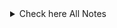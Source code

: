 

<details style="margin-left: 33px">
<summary>Check here All Notes</summary>

 - [What is a Service Mesh](./70DaysExercises/01-Let's%20break%20down%20a%20Service%20Mesh.md)
 - [Install and Test a Service Mesh](./70DaysExercises/02-Install%20and%20Test%20a%20Service%20Mesh.md)
 - [Comparing Different Service Meshes](./70DaysExercises/03-Comparing%20Different%20Service%20Meshes.md)
 - [Traffic Engineering Basics](./70DaysExercises/04-Traffic%20Engineering%20Basics.md)
 - [Observability in your Mesh](./70DaysExercises/05-Observability%20in%20your%20Mesh.md)
 - [Securing your microservices](./70DaysExercises/06-Securing%20your%20microservices.md)
 - [Resilient Microservices](./70DaysExercises/07-Resilient%20Microservices.md)
 - [Setting up a Kubernetes environment for Service Mesh](./70DaysExercises/08-Setting%20up%20a%20Kubernetes%20environment%20for%20Service%20Mesh.md)
 - [Recap: TCP/IP and DNS](./70DaysExercises/09-Recap%EF%80%BA%20TCPIP%20and%20DNS.md)
 - [Recap: Kubernetes Networking and DNS](./70DaysExercises/10-Recap%EF%80%BA%20Kubernetes%20Networking%20and%20DNS.md)
 - [Recap: Kubernetes Services](./70DaysExercises/11-Recap%EF%80%BA%20Kubernetes%20Services.md)
 - [Ingress Resource](./70DaysExercises/12-Ingress%20Resource.md)

</details>